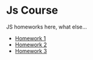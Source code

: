 # Js Course
JS homeworks here, what else...

- [Homework 1](https://github.com/Adeon18/Cringe/tree/hw_1)
- [Homework 2](https://github.com/Adeon18/Cringe/tree/hw_2)
- [Homework 3](https://github.com/Adeon18/Cringe/tree/hw_3)
